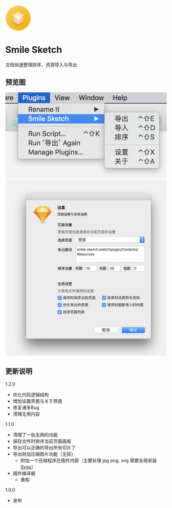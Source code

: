 ![图标](icon.png)
# Smile Sketch

文档快速整理排序，资源导入与导出

## 预览图
![菜单](previews/1.png)
![设置](previews/2.png)

## 更新说明

1.2.0
- 优化代码逻辑结构
- 增加设置界面与关于界面
- 修复诸多Bug
- 清理无用内容

1.1.0
- 清理了一些无用的功能
- 保存文件时排序当前页面画板
- 导出可以正确的导出所有切片了
- 导出附加压缩图片功能（无损）
    - 附加一个压缩程序在插件内部（主要处理 jpg png, svg 需要全局安装 [Svgo](https://github.com/svg/svgo)）
- 插件编译器
    - 重构

1.0.0
- 发布
